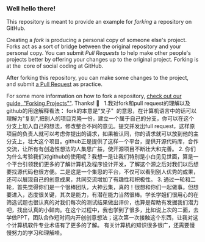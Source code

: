 ### Well hello there!

This repository is meant to provide an example for *forking* a repository on GitHub.

Creating a *fork* is producing a personal copy of someone else's project. Forks act as a sort of bridge between the original repository and your personal copy. You can submit *Pull Requests* to help make other people's projects better by offering your changes up to the original project. Forking is at the  core of social coding at GitHub.

After forking this repository, you can make some changes to the project, and submit [a Pull Request](https://github.com/octocat/Spoon-Knife/pulls) as practice.

For some more information on how to fork a repository, [check out our guide, "Forking Projects""](http://guides.github.com/overviews/forking/). Thanks! :sparkling_heart:                                                                                                                                         1.我对fork和pull request的理解以及github的用途解释看法：                                                                                          fork的本意是“叉子"  的意思，在计算机语言中的话可以理解为"复刻",把别人的项目克隆一份，建立一个属于自己的分支，你可以在这个分支上加入自己的想法，修改整合不同的意见。提交并发出full request，这样原项目的负责人就可以考虑你提出的请求，如果被认同，你的请求就可以放到他的主分支上，壮大这个项目。github正是提供了这样一个平台，提供开源代码库，合作交流，让所有有创造性想法的人集思广益，使开源项目不断壮大和完善。                                                                                                                                                                                 2. 你们为什么考验我们对github的使用呢？我想一是让我们特别是小白见见世面，算是一个平台引领我们更多的了解计算机及程序设计开发，了解这个源之后对我们以后想要找源代码也很方便。二是这是一个集思的平台，不仅可以看到别人优秀的成果，还可以展现自己的创意成果，共同交流增加了有趣性和积极性。                                                                                                                                                              3. 通过一轮和二轮，首先觉得你们是一个很棒团队，大神云集，真的！很想和你们一起做事。但想要进入，态度很关键，其次是能力，有潜在能力当然很棒。学长学姐们很用心的在筛选试题也很认真的对我们每次的测试结果做出评价，也算是帮助有发掘我们潜力吧，找出认真的小鲜肉。在这个过程中，我也学到了很多，比如说上次的二面，去学做PPT，团队合作短时间内开创创意想法；这次第一次接触这个东西，让我对这个计算机软件专业术语有了更多的了解。 有关计算机的知识很多很广，还需要慢慢努力的学习和理解哇。
